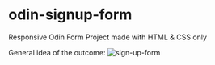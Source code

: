 # odin-signup-form
Responsive Odin Form Project made with HTML &amp; CSS only

General idea of the outcome:
![sign-up-form](https://user-images.githubusercontent.com/106128073/217662707-286bc5b3-855c-4a0d-9506-3ee41bdfafb1.png)
